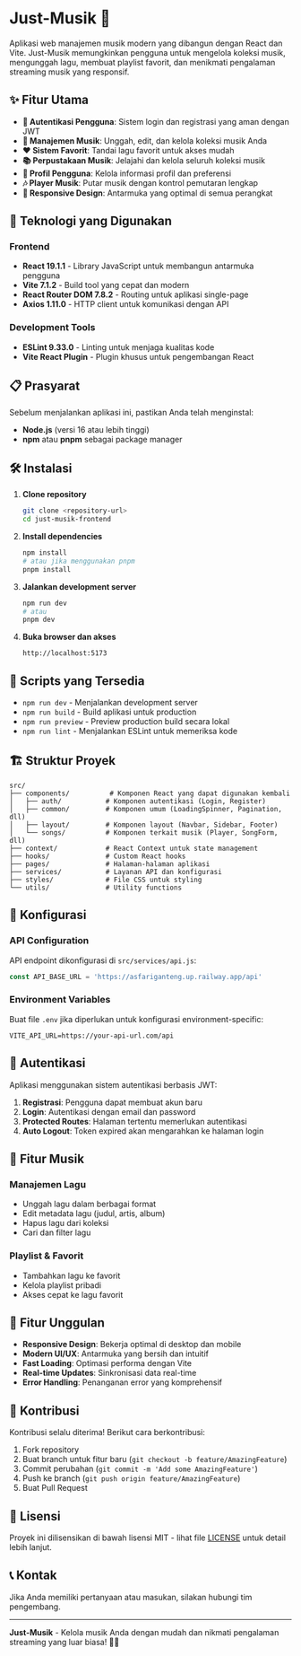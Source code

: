 # Just-Musik 🎵

Aplikasi web manajemen musik modern yang dibangun dengan React dan Vite. Just-Musik memungkinkan pengguna untuk mengelola koleksi musik, mengunggah lagu, membuat playlist favorit, dan menikmati pengalaman streaming musik yang responsif.

## ✨ Fitur Utama

- **🔐 Autentikasi Pengguna**: Sistem login dan registrasi yang aman dengan JWT
- **🎵 Manajemen Musik**: Unggah, edit, dan kelola koleksi musik Anda
- **❤️ Sistem Favorit**: Tandai lagu favorit untuk akses mudah
- **📚 Perpustakaan Musik**: Jelajahi dan kelola seluruh koleksi musik
- **👤 Profil Pengguna**: Kelola informasi profil dan preferensi
- **🎶 Player Musik**: Putar musik dengan kontrol pemutaran lengkap
- **📱 Responsive Design**: Antarmuka yang optimal di semua perangkat

## 🚀 Teknologi yang Digunakan

### Frontend
- **React 19.1.1** - Library JavaScript untuk membangun antarmuka pengguna
- **Vite 7.1.2** - Build tool yang cepat dan modern
- **React Router DOM 7.8.2** - Routing untuk aplikasi single-page
- **Axios 1.11.0** - HTTP client untuk komunikasi dengan API

### Development Tools
- **ESLint 9.33.0** - Linting untuk menjaga kualitas kode
- **Vite React Plugin** - Plugin khusus untuk pengembangan React

## 📋 Prasyarat

Sebelum menjalankan aplikasi ini, pastikan Anda telah menginstal:

- **Node.js** (versi 16 atau lebih tinggi)
- **npm** atau **pnpm** sebagai package manager

## 🛠️ Instalasi

1. **Clone repository**
   ```bash
   git clone <repository-url>
   cd just-musik-frontend
   ```

2. **Install dependencies**
   ```bash
   npm install
   # atau jika menggunakan pnpm
   pnpm install
   ```

3. **Jalankan development server**
   ```bash
   npm run dev
   # atau
   pnpm dev
   ```

4. **Buka browser dan akses**
   ```
   http://localhost:5173
   ```

## 📜 Scripts yang Tersedia

- `npm run dev` - Menjalankan development server
- `npm run build` - Build aplikasi untuk production
- `npm run preview` - Preview production build secara lokal
- `npm run lint` - Menjalankan ESLint untuk memeriksa kode

## 🏗️ Struktur Proyek

```
src/
├── components/          # Komponen React yang dapat digunakan kembali
│   ├── auth/           # Komponen autentikasi (Login, Register)
│   ├── common/         # Komponen umum (LoadingSpinner, Pagination, dll)
│   ├── layout/         # Komponen layout (Navbar, Sidebar, Footer)
│   └── songs/          # Komponen terkait musik (Player, SongForm, dll)
├── context/            # React Context untuk state management
├── hooks/              # Custom React hooks
├── pages/              # Halaman-halaman aplikasi
├── services/           # Layanan API dan konfigurasi
├── styles/             # File CSS untuk styling
└── utils/              # Utility functions
```

## 🔧 Konfigurasi

### API Configuration
API endpoint dikonfigurasi di `src/services/api.js`:
```javascript
const API_BASE_URL = 'https://asfariganteng.up.railway.app/api'
```

### Environment Variables
Buat file `.env` jika diperlukan untuk konfigurasi environment-specific:
```env
VITE_API_URL=https://your-api-url.com/api
```

## 🔐 Autentikasi

Aplikasi menggunakan sistem autentikasi berbasis JWT:

1. **Registrasi**: Pengguna dapat membuat akun baru
2. **Login**: Autentikasi dengan email dan password
3. **Protected Routes**: Halaman tertentu memerlukan autentikasi
4. **Auto Logout**: Token expired akan mengarahkan ke halaman login

## 🎵 Fitur Musik

### Manajemen Lagu
- Unggah lagu dalam berbagai format
- Edit metadata lagu (judul, artis, album)
- Hapus lagu dari koleksi
- Cari dan filter lagu

### Playlist & Favorit
- Tambahkan lagu ke favorit
- Kelola playlist pribadi
- Akses cepat ke lagu favorit

## 🌟 Fitur Unggulan

- **Responsive Design**: Bekerja optimal di desktop dan mobile
- **Modern UI/UX**: Antarmuka yang bersih dan intuitif
- **Fast Loading**: Optimasi performa dengan Vite
- **Real-time Updates**: Sinkronisasi data real-time
- **Error Handling**: Penanganan error yang komprehensif

## 🤝 Kontribusi

Kontribusi selalu diterima! Berikut cara berkontribusi:

1. Fork repository
2. Buat branch untuk fitur baru (`git checkout -b feature/AmazingFeature`)
3. Commit perubahan (`git commit -m 'Add some AmazingFeature'`)
4. Push ke branch (`git push origin feature/AmazingFeature`)
5. Buat Pull Request

## 📝 Lisensi

Proyek ini dilisensikan di bawah lisensi MIT - lihat file [LICENSE](LICENSE) untuk detail lebih lanjut.

## 📞 Kontak

Jika Anda memiliki pertanyaan atau masukan, silakan hubungi tim pengembang.

---

**Just-Musik** - Kelola musik Anda dengan mudah dan nikmati pengalaman streaming yang luar biasa! 🎵✨